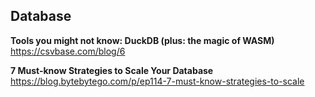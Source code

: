 ## Database

**Tools you might not know: DuckDB (plus: the magic of WASM)**  
https://csvbase.com/blog/6

**7 Must-know Strategies to Scale Your Database**  
https://blog.bytebytego.com/p/ep114-7-must-know-strategies-to-scale
